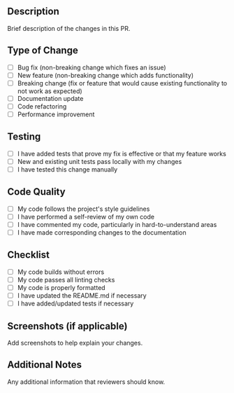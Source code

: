 ## Description

Brief description of the changes in this PR.

## Type of Change

- [ ] Bug fix (non-breaking change which fixes an issue)
- [ ] New feature (non-breaking change which adds functionality)
- [ ] Breaking change (fix or feature that would cause existing functionality to not work as expected)
- [ ] Documentation update
- [ ] Code refactoring
- [ ] Performance improvement

## Testing

- [ ] I have added tests that prove my fix is effective or that my feature works
- [ ] New and existing unit tests pass locally with my changes
- [ ] I have tested this change manually

## Code Quality

- [ ] My code follows the project's style guidelines
- [ ] I have performed a self-review of my own code
- [ ] I have commented my code, particularly in hard-to-understand areas
- [ ] I have made corresponding changes to the documentation

## Checklist

- [ ] My code builds without errors
- [ ] My code passes all linting checks
- [ ] My code is properly formatted
- [ ] I have updated the README.md if necessary
- [ ] I have added/updated tests if necessary

## Screenshots (if applicable)

Add screenshots to help explain your changes.

## Additional Notes

Any additional information that reviewers should know.
